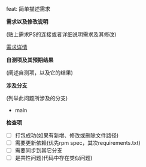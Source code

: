 feat: 简单描述需求

**需求以及修改说明**

(贴上需求PS的连接或者详细说明需求及其修改)

[需求详情](https://gitlab.yunshan.net/NSP/dcn/network-orchestration/-/issues/363)


**自测项及其预期结果**

(阐述自测项，以及它的结果)

**涉及分支**

(列举此问题所涉及的分支)

* main

**检查项**

- [ ] 打包成功(如果有新增、修改或删除文件路径)
- [ ] 需要更新依赖(优先rpm spec，其次requirements.txt)
- [ ] 需要同步到其它分支
- [ ] 是共性问题(代码中存在类似问题)
